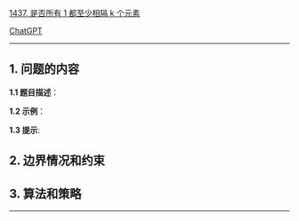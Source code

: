 [1437. 是否所有 1 都至少相隔 k 个元素](https://leetcode.cn/problems/check-if-all-1s-are-at-least-length-k-places-away)

[ChatGPT](chat.openai.com)

---

## 1. 问题的内容
**1.1 题目描述**：

**1.2 示例**：

**1.3 提示**:

## 2. 边界情况和约束


## 3. 算法和策略

---

